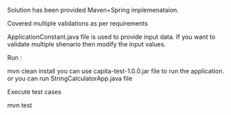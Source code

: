 
Solution has been provided Maven+Spring implemenataion.

Covered multiple validations as per requirements

ApplicationConstant.java file is used to provide input data. If you want to validate multiple shenario then modify the input values.

Run :

mvn clean install
you can use capita-test-1.0.0.jar file to run the application.
or you can run StringCalculatorApp.java file

Execute test cases

mvn test
